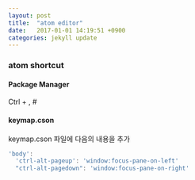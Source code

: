```yaml
---
layout: post
title:  "atom editor"
date:   2017-01-01 14:19:51 +0900
categories: jekyll update
---
```


### atom shortcut

#### Package Manager

Ctrl + ,   #


#### keymap.cson

keymap.cson 파일에 다음의 내용을 추가


```javascript
'body':
  'ctrl-alt-pageup': 'window:focus-pane-on-left'
  "ctrl-alt-pagedown": 'window:focus-pane-on-right'
```
